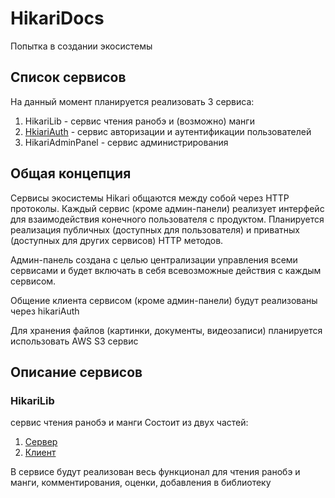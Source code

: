 # HikariDocs

Попытка в создании экосистемы

## Список сервисов
На данный момент планируется реализовать 3 сервиса:
1. HikariLib - сервис чтения ранобэ и (возможно) манги
2. [HkiariAuth](github.com/yuminekosan/hikariAuth) - сервис авторизации и аутентификации пользователей
3. HikariAdminPanel - сервис администрирования

## Общая концепция
Сервисы экосистемы Hikari общаются между собой через HTTP протоколы. Каждый сервис (кроме админ-панели) реализует интерфейс для взаимодействия конечного пользователя с продуктом. Планируется реализация публичных (доступных для пользователя) и приватных (доступных для других сервисов) HTTP методов.

Админ-панель создана с целью централизации управления всеми сервисами и будет включать в себя всевозможные действия с каждым сервисом.

Общение клиента сервисом (кроме админ-панели) будут реализованы через hikariAuth

Для хранения файлов (картинки, документы, видеозаписи) планируется использовать AWS S3 сервис

## Описание сервисов
### HikariLib
сервис чтения ранобэ и манги 
Состоит из двух частей:
1. [Сервер](github.com/yuminekosan/hikariLibBackend)
2. [Клиент](github.com/yuminekosan/hikariLibFrontend)

В сервисе будут реализован весь функционал для чтения ранобэ и манги, комментирования, оценки, добавления в библиотеку